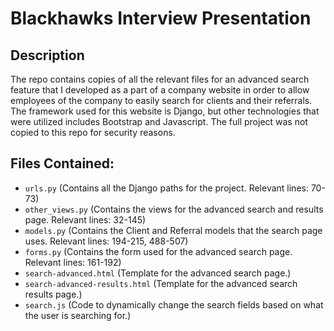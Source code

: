 # Blackhawks Interview Presentation

## Description
The repo contains copies of all the relevant files for an advanced search feature that I developed as a part of a company website in order to allow
employees of the company to easily search for clients and their referrals. The framework used for this website is Django, but other technologies that
were utilized includes Bootstrap and Javascript. The full project was not copied to this repo for security reasons.

## Files Contained:
* `urls.py` (Contains all the Django paths for the project. Relevant lines: 70-73)
* `other_views.py` (Contains the views for the advanced search and results page. Relevant lines: 32-145)
* `models.py` (Contains the Client and Referral models that the search page uses. Relevant lines: 194-215, 488-507)
* `forms.py` (Contains the form used for the advanced search page. Relevant lines: 161-192)
* `search-advanced.html` (Template for the advanced search page.)
* `search-advanced-results.html` (Template for the advanced search results page.)
* `search.js` (Code to dynamically change the search fields based on what the user is searching for.)
